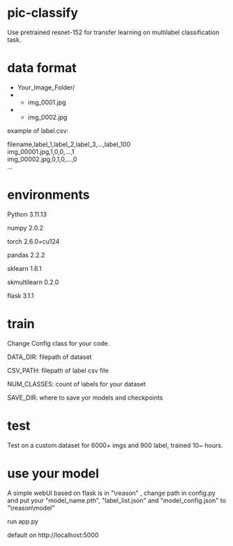 # pic-classify
Use pretrained resnet-152 for transfer learning on multilabel classification task.


# data format

- Your_Image_Folder/
- - img_0001.jpg
- - img_0002.jpg

example of label.csv:

filename,label_1,label_2,label_3,...,label_100\
img_00001.jpg,1,0,0,...,1\
img_00002.jpg,0,1,0,...,0\
...

# environments

Python 3.11.13

numpy 2.0.2

torch 2.6.0+cu124

pandas 2.2.2

sklearn 1.6.1

skmultilearn 0.2.0

flask 3.1.1

# train
Change Config class for your code.

DATA_DIR: filepath of dataset

CSV_PATH: filepath of label csv file

NUM_CLASSES: count of labels for your dataset

SAVE_DIR: where to save yor models and checkpoints

# test
Test on a custom dataset for 6000+ imgs and 900 label, trained 10~ hours.

# use your model

A simple webUI based on flask is in "\reason" , change path in config.py and put your "model_name.pth", "label_list.json" and "model_config.json" to "\reason\model"

run app.py

default on http://localhost:5000
